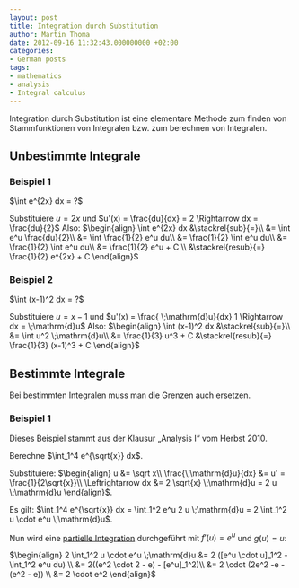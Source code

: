 ```yaml
---
layout: post
title: Integration durch Substitution
author: Martin Thoma
date: 2012-09-16 11:32:43.000000000 +02:00
categories:
- German posts
tags:
- mathematics
- analysis
- Integral calculus
---
```

Integration durch Substitution ist eine elementare Methode zum finden von Stammfunktionen von Integralen bzw. zum berechnen von Integralen.

<h2>Unbestimmte Integrale</h2>
<h3>Beispiel 1</h3>
$\int e^{2x} dx = ?$

Substituiere $u = 2x$ und $u'(x) = \frac{du}{dx} = 2 \Rightarrow dx = \frac{du}{2}$
Also:
$\begin{align}
\int e^{2x} dx &\stackrel{sub}{=}\\
&= \int e^u \frac{du}{2}\\
&= \int \frac{1}{2} e^u du\\
&= \frac{1}{2} \int e^u du\\
&= \frac{1}{2} \int e^u du\\
&= \frac{1}{2} e^u + C \\
&\stackrel{resub}{=} \frac{1}{2} e^{2x} + C 
\end{align}$

<h3>Beispiel 2</h3>
$\int (x-1)^2 dx = ?$

Substituiere $u = x-1$ und $u'(x) = \frac{ \;\mathrm{d}u}{dx} 1 \Rightarrow dx =  \;\mathrm{d}u$
Also:
$\begin{align}
\int (x-1)^2 dx &\stackrel{sub}{=}\\
&= \int u^2 \;\mathrm{d}u\\
&= \frac{1}{3} u^3 + C
&\stackrel{resub}{=} \frac{1}{3} (x-1)^3 + C
\end{align}$

<h2>Bestimmte Integrale</h2>
Bei bestimmten Integralen muss man die Grenzen auch ersetzen.

<h3>Beispiel 1</h3>
Dieses Beispiel stammt aus der Klausur &bdquo;Analysis I&ldquo; vom Herbst 2010.

Berechne $\int_1^4 e^{\sqrt{x}} dx$.

Substituiere:
$\begin{align}
u  &= \sqrt x\\
\frac{\;\mathrm{d}u}{dx} &= u' = \frac{1}{2\sqrt{x}}\\
\Leftrightarrow dx &= 2 \sqrt{x} \;\mathrm{d}u = 2 u \;\mathrm{d}u
\end{align}$.

Es gilt:
$\int_1^4 e^{\sqrt{x}} dx = \int_1^2 e^u 2 u \;\mathrm{d}u = 2 \int_1^2 u \cdot e^u \;\mathrm{d}u$.

Nun wird eine <a href="http://martin-thoma.com/partielle-integration/" title="Partielle Integration">partielle Integration</a> durchgef&uuml;hrt mit $f'(u)=e^u$ und $g(u)=u$:

$\begin{align}
2 \int_1^2 u \cdot e^u \;\mathrm{d}u &= 2 ([e^u \cdot u]_1^2 - \int_1^2 e^u du) \\
&= 2((e^2 \cdot 2 - e) - [e^u]_1^2)\\ 
&= 2 \cdot (2e^2 -e - (e^2 - e)) \\
&= 2 \cdot e^2
\end{align}$
